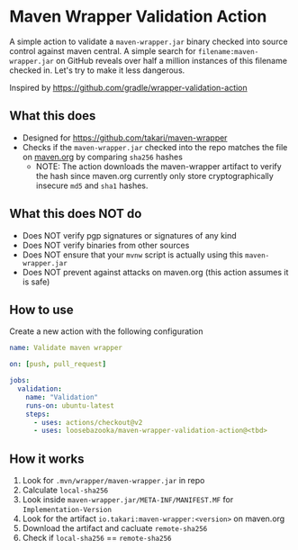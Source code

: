 # Maven Wrapper Validation Action

A simple action to validate a `maven-wrapper.jar` binary checked into source control against maven central.
A simple search for `filename:maven-wrapper.jar` on GitHub reveals over half a million instances of this filename checked in. Let's try to make it less dangerous.

Inspired by https://github.com/gradle/wrapper-validation-action

## What this does
- Designed for https://github.com/takari/maven-wrapper
- Checks if the `maven-wrapper.jar` checked into the repo matches the file on [maven.org](https://search.maven.org/artifact/io.takari/maven-wrapper) by comparing `sha256` hashes
  - NOTE: The action downloads the maven-wrapper artifact to verify the hash since maven.org currently only store cryptographically insecure `md5` and `sha1` hashes.

## What this does NOT do
- Does NOT verify pgp signatures or signatures of any kind
- Does NOT verify binaries from other sources
- Does NOT ensure that your `mvnw` script is actually using this `maven-wrapper.jar`
- Does NOT prevent against attacks on maven.org (this action assumes it is safe)

## How to use
Create a new action with the following configuration
```yaml
name: Validate maven wrapper 

on: [push, pull_request]

jobs:
  validation:
    name: "Validation"
    runs-on: ubuntu-latest
    steps:
      - uses: actions/checkout@v2
      - uses: loosebazooka/maven-wrapper-validation-action@<tbd>
```

## How it works
1. Look for `.mvn/wrapper/maven-wrapper.jar` in repo
2. Calculate `local-sha256`
3. Look inside `maven-wrapper.jar/META-INF/MANIFEST.MF` for `Implementation-Version`
4. Look for the artifact `io.takari:maven-wrapper:<version>` on maven.org
5. Download the artifact and cacluate `remote-sha256`
6. Check if `local-sha256` == `remote-sha256`
